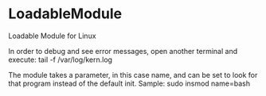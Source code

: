 # LoadableModule
Loadable Module for Linux

In order to debug and see error messages, open another terminal and execute: tail -f /var/log/kern.log

The module takes a parameter, in this case name, and can be set to look for that program instead of the default init. 
Sample: sudo insmod name=bash
